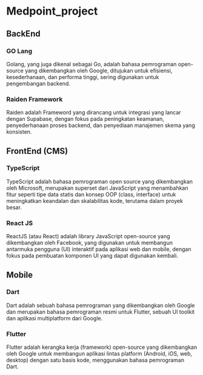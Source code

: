 # Medpoint_project

## BackEnd
### GO Lang
Golang, yang juga dikenal sebagai Go, adalah bahasa pemrograman open-source yang dikembangkan oleh Google, ditujukan untuk efisiensi, kesederhanaan, dan performa tinggi, sering digunakan untuk pengembangan backend.

### Raiden Framework
Raiden adalah Frameword yang dirancang untuk integrasi yang lancar dengan Supabase, dengan fokus pada peningkatan keamanan, penyederhanaan proses backend, dan penyediaan manajemen skema yang konsisten.

## FrontEnd (CMS)
### TypeScript
TypeScript adalah bahasa pemrograman open source yang dikembangkan oleh Microsoft, merupakan superset dari JavaScript yang menambahkan fitur seperti tipe data statis dan konsep OOP (class, interface) untuk meningkatkan keandalan dan skalabilitas kode, terutama dalam proyek besar. 

### React JS
ReactJS (atau React) adalah library JavaScript open-source yang dikembangkan oleh Facebook, yang digunakan untuk membangun antarmuka pengguna (UI) interaktif pada aplikasi web dan mobile, dengan fokus pada pembuatan komponen UI yang dapat digunakan kembali.

## Mobile
### Dart
Dart adalah sebuah bahasa pemrograman yang dikembangkan oleh Google dan merupakan bahasa pemrograman resmi untuk Flutter, sebuah UI toolkit dan aplikasi multiplatform dari Google.

### Flutter
Flutter adalah kerangka kerja (framework) open-source yang dikembangkan oleh Google untuk membangun aplikasi lintas platform (Android, iOS, web, desktop) dengan satu basis kode, menggunakan bahasa pemrograman Dart.
